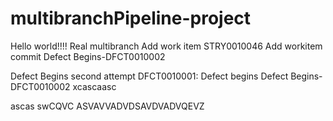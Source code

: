 # multibranchPipeline-project

Hello world!!!!
Real multibranch
Add work item STRY0010046
Add workitem commit
Defect Begins-DFCT0010002


Defect Begins second attempt
DFCT0010001: Defect begins
Defect Begins-DFCT0010002
xcascaasc

ascas
swCQVC
ASVAVVADVDSAVDVADVQEVZ 
